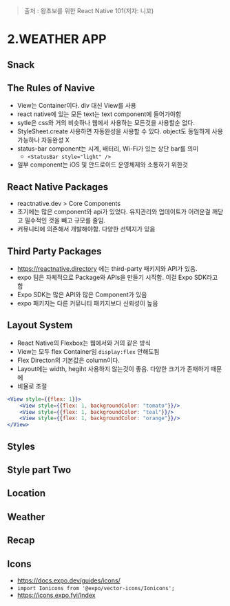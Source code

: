 > 출처 : 왕초보를 위한 React Native 101(저자: 니꼬)

# 2.WEATHER APP

## Snack

## The Rules of Navive
- View는 Container이다. div 대신 View를 사용
- react native에 있는 모든 text는 text component에 들어가야함
- sytle은 css와 거의 비슷하나 웹에서 사용하는 모든것을 사용할순 없다.  
- StyleSheet.create 사용하면 자동완성을 사용할 수 있다. object도 동일하게 사용가능하나 자동완성 X
- status-bar component는 시계, 배터리, Wi-Fi가 있는 상단 bar를 의미
  * `<StatusBar style="light" />` 
- 일부 component는 iOS 및 안드로이드 운영체제와 소통하기 위한것

## React Native Packages
- reactnative.dev > Core  Components 
- 초기에는 많은 component와 api가 있었다. 유지관리와 업데이트가 어려운걸 깨닫고 필수적인 것을 빼고 규모를 줄임.
- 커뮤니티에 의존해서 개발해야함. 다양한 선택지가 있음

## Third Party Packages
- https://reactnative.directory 에는 third-party 패키지와 API가 있음. 
- expo 팀은 자체적으로 Package와 APIs을 만들기 시작함. 이걸 Expo SDK라고 함
- Expo SDK는 많은 API와 많은 Component가 있음
- expo 패키지는 다른 커뮤니티 패키지보다 신뢰성이 높음

## Layout System
- React Native의 Flexbox는 웹에서와 거의 같은 방식
- View는 모두 flex Container임 `display:flex` 안해도됨
- Flex Directon의 기본값은 column이다.
- Layout에는 width, hegiht 사용하지 않는것이 좋음. 다양한 크기가 존재하기 때문에
- 비율로 조절
```jsx
<View style={{flex: 1}}>
    <View style={{flex: 1, backgroundColor: "tomato"}}/>
    <View style={{flex: 1, backgroundColor: "teal"}}/>
    <View style={{flex: 1, backgroundColor: "orange"}}/>
</View>
```
## Styles

## Style part Two

## Location

## Weather

## Recap

## Icons
- https://docs.expo.dev/guides/icons/
- `import Ionicons from '@expo/vector-icons/Ionicons';`
- https://icons.expo.fyi/Index
